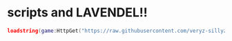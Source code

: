 # scripts and LAVENDEL!!

```lua
loadstring(game:HttpGet("https://raw.githubusercontent.com/veryz-sillyz-boyz/rbx-utils/refs/heads/main/main.lua"))()
```
